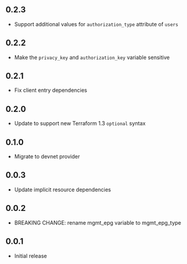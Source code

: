 ## 0.2.3

- Support additional values for `authorization_type` attribute of `users`

## 0.2.2

- Make the `privacy_key` and `authorization_key` variable sensitive

## 0.2.1

- Fix client entry dependencies

## 0.2.0

- Update to support new Terraform 1.3 `optional` syntax

## 0.1.0

- Migrate to devnet provider

## 0.0.3

- Update implicit resource dependencies

## 0.0.2

- BREAKING CHANGE: rename mgmt_epg variable to mgmt_epg_type

## 0.0.1

- Initial release
